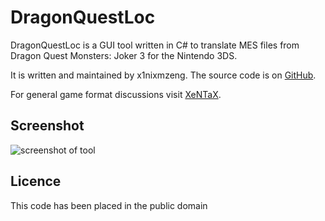 # DragonQuestLoc

DragonQuestLoc is a GUI tool written in C# to translate MES files from Dragon Quest Monsters: Joker 3 for the Nintendo 3DS.

It is written and maintained by x1nixmzeng. The source code is on [GitHub][0].


For general game format discussions visit [XeNTaX][1].


## Screenshot

![screenshot of tool](http://i.imgur.com/mz53Uc0.png)


## Licence

This code has been placed in the public domain

[0]:https://github.com/x1nixmzeng/DragonQuestLoc
[1]:http://forum.xentax.com/viewforum.php?f=10
